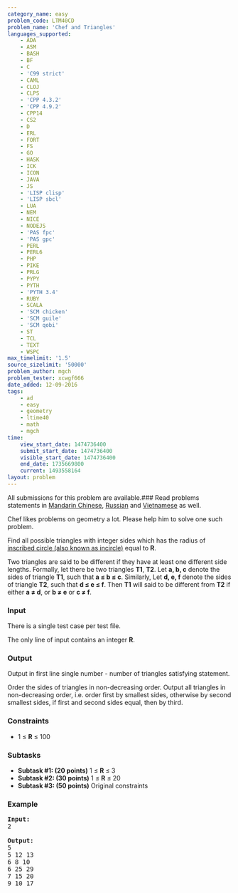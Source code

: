 ```yaml
---
category_name: easy
problem_code: LTM40CD
problem_name: 'Chef and Triangles'
languages_supported:
    - ADA
    - ASM
    - BASH
    - BF
    - C
    - 'C99 strict'
    - CAML
    - CLOJ
    - CLPS
    - 'CPP 4.3.2'
    - 'CPP 4.9.2'
    - CPP14
    - CS2
    - D
    - ERL
    - FORT
    - FS
    - GO
    - HASK
    - ICK
    - ICON
    - JAVA
    - JS
    - 'LISP clisp'
    - 'LISP sbcl'
    - LUA
    - NEM
    - NICE
    - NODEJS
    - 'PAS fpc'
    - 'PAS gpc'
    - PERL
    - PERL6
    - PHP
    - PIKE
    - PRLG
    - PYPY
    - PYTH
    - 'PYTH 3.4'
    - RUBY
    - SCALA
    - 'SCM chicken'
    - 'SCM guile'
    - 'SCM qobi'
    - ST
    - TCL
    - TEXT
    - WSPC
max_timelimit: '1.5'
source_sizelimit: '50000'
problem_author: mgch
problem_tester: xcwgf666
date_added: 12-09-2016
tags:
    - ad
    - easy
    - geometry
    - ltime40
    - math
    - mgch
time:
    view_start_date: 1474736400
    submit_start_date: 1474736400
    visible_start_date: 1474736400
    end_date: 1735669800
    current: 1493558164
layout: problem
---
```

All submissions for this problem are available.###  Read problems statements in [Mandarin Chinese](http://www.codechef.com/download/translated/LTIME40/mandarin/LTM40CD.pdf), [Russian](http://www.codechef.com/download/translated/LTIME40/russian/LTM40CD.pdf) and [Vietnamese](http://www.codechef.com/download/translated/LTIME40/vietnamese/LTM40CD.pdf) as well.

Chef likes problems on geometry a lot. Please help him to solve one such problem.

Find all possible triangles with integer sides which has the radius of [inscribed circle (also known as incircle)](http://www.mathwords.com/i/inscribed_circle.htm) equal to **R**.

Two triangles are said to be different if they have at least one different side lengths. Formally, let there be two triangles **T1**, **T2**. Let **a, b, c** denote the sides of triangle **T1**, such that **a ≤ b ≤ c**. Similarly, Let **d, e, f** denote the sides of triangle **T2**, such that **d ≤ e ≤ f**. Then **T1** will said to be different from **T2** if either **a ≠ d**, or **b ≠ e** or **c ≠ f**.

### Input

There is a single test case per test file.

The only line of input contains an integer **R**.

### Output

Output in first line single number - number of triangles satisfying statement.

Order the sides of triangles in non-decreasing order. Output all triangles in non-decreasing order, i.e. order first by smallest sides, otherwise by second smallest sides, if first and second sides equal, then by third.

### Constraints

- 1 ≤ **R** ≤ 100

### Subtasks

- **Subtask #1: (20 points)**  1 ≤ **R** ≤ 3
- **Subtask #2: (30 points)**  1 ≤ **R** ≤ 20
- **Subtask #3: (50 points)**  Original constraints

### Example

<pre><b>Input:</b>
<tt>2</tt>

<b>Output:</b>
<tt>5
5 12 13
6 8 10
6 25 29
7 15 20
9 10 17</tt>
</pre>